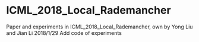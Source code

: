 # ICML_2018_Local_Rademancher
Paper and experiments in ICML_2018_Local_Rademancher, own by Yong Liu and Jian Li
2018/1/29 Add code of experiments 
